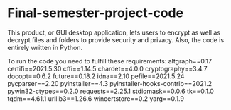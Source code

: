 # Final-semester-project-code
This product, or GUI desktop application, lets users to encrypt as well as decrypt files and folders to provide security and privacy. Also, the code is entirely written in Python.

To run the code you need to fulfill these requirements:
altgraph==0.17
certifi==2021.5.30
cffi==1.14.5
chardet==4.0.0
cryptography==3.4.7
docopt==0.6.2
future==0.18.2
idna==2.10
pefile==2021.5.24
pycparser==2.20
pyinstaller==4.3
pyinstaller-hooks-contrib==2021.2
pywin32-ctypes==0.2.0
requests==2.25.1
stdiomask==0.0.6
tk==0.1.0
tqdm==4.61.1
urllib3==1.26.6
wincertstore==0.2
yarg==0.1.9
